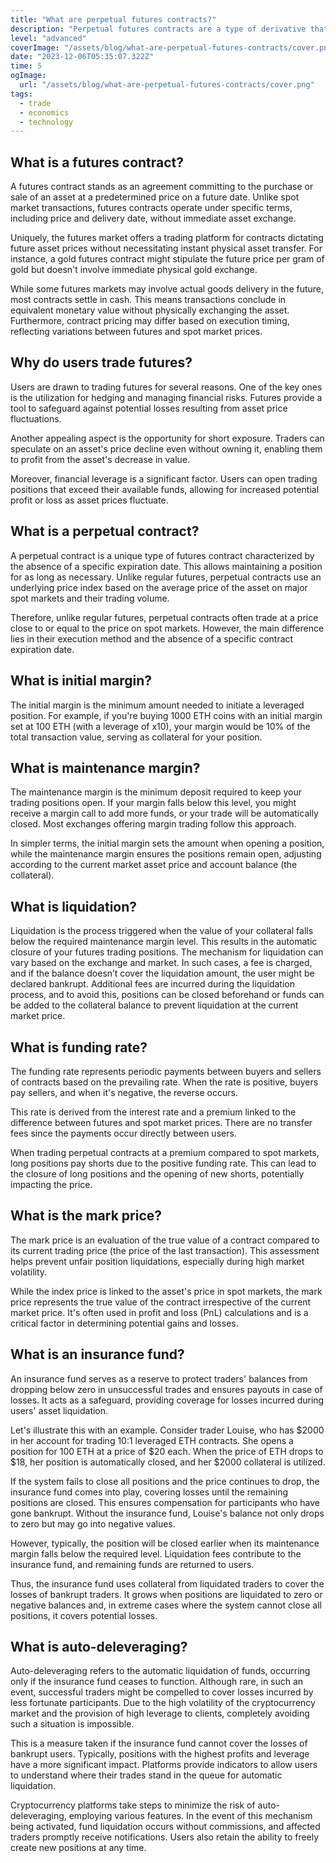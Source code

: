 ```yaml
---
title: "What are perpetual futures contracts?"
description: "Perpetual futures contracts are a type of derivative that lacks a specific expiration date, allowing the holder to maintain the position for as long as necessary. They utilize underlying price indices formed based on the average asset price on spot markets, distinguishing them from regular futures contracts, which have a defined expiration date."
level: "advanced"
coverImage: "/assets/blog/what-are-perpetual-futures-contracts/cover.png"
date: "2023-12-06T05:35:07.322Z"
time: 5
ogImage:
  url: "/assets/blog/what-are-perpetual-futures-contracts/cover.png"
tags:
  - trade
  - economics
  - technology
---
```



## What is a futures contract?

A futures contract stands as an agreement committing to the purchase or sale of an asset at a predetermined price on a future date. Unlike spot market transactions, futures contracts operate under specific terms, including price and delivery date, without immediate asset exchange.

Uniquely, the futures market offers a trading platform for contracts dictating future asset prices without necessitating instant physical asset transfer. For instance, a gold futures contract might stipulate the future price per gram of gold but doesn't involve immediate physical gold exchange.

While some futures markets may involve actual goods delivery in the future, most contracts settle in cash. This means transactions conclude in equivalent monetary value without physically exchanging the asset. Furthermore, contract pricing may differ based on execution timing, reflecting variations between futures and spot market prices.

## Why do users trade futures?
Users are drawn to trading futures for several reasons. One of the key ones is the utilization for hedging and managing financial risks. Futures provide a tool to safeguard against potential losses resulting from asset price fluctuations.

Another appealing aspect is the opportunity for short exposure. Traders can speculate on an asset's price decline even without owning it, enabling them to profit from the asset's decrease in value.

Moreover, financial leverage is a significant factor. Users can open trading positions that exceed their available funds, allowing for increased potential profit or loss as asset prices fluctuate.

<!-- banner_place -->

## What is a perpetual contract?

A perpetual contract is a unique type of futures contract characterized by the absence of a specific expiration date. This allows maintaining a position for as long as necessary. Unlike regular futures, perpetual contracts use an underlying price index based on the average price of the asset on major spot markets and their trading volume.

Therefore, unlike regular futures, perpetual contracts often trade at a price close to or equal to the price on spot markets. However, the main difference lies in their execution method and the absence of a specific contract expiration date.

## What is initial margin?

The initial margin is the minimum amount needed to initiate a leveraged position. For example, if you're buying 1000 ETH coins with an initial margin set at 100 ETH (with a leverage of x10), your margin would be 10% of the total transaction value, serving as collateral for your position.

## What is maintenance margin?
The maintenance margin is the minimum deposit required to keep your trading positions open. If your margin falls below this level, you might receive a margin call to add more funds, or your trade will be automatically closed. Most exchanges offering margin trading follow this approach.

In simpler terms, the initial margin sets the amount when opening a position, while the maintenance margin ensures the positions remain open, adjusting according to the current market asset price and account balance (the collateral).

## What is liquidation?
Liquidation is the process triggered when the value of your collateral falls below the required maintenance margin level. This results in the automatic closure of your futures trading positions. The mechanism for liquidation can vary based on the exchange and market. In such cases, a fee is charged, and if the balance doesn’t cover the liquidation amount, the user might be declared bankrupt. Additional fees are incurred during the liquidation process, and to avoid this, positions can be closed beforehand or funds can be added to the collateral balance to prevent liquidation at the current market price.

## What is funding rate?
The funding rate represents periodic payments between buyers and sellers of contracts based on the prevailing rate. When the rate is positive, buyers pay sellers, and when it's negative, the reverse occurs.

This rate is derived from the interest rate and a premium linked to the difference between futures and spot market prices. There are no transfer fees since the payments occur directly between users.

When trading perpetual contracts at a premium compared to spot markets, long positions pay shorts due to the positive funding rate. This can lead to the closure of long positions and the opening of new shorts, potentially impacting the price.

## What is the mark price?
The mark price is an evaluation of the true value of a contract compared to its current trading price (the price of the last transaction). This assessment helps prevent unfair position liquidations, especially during high market volatility.

While the index price is linked to the asset's price in spot markets, the mark price represents the true value of the contract irrespective of the current market price. It's often used in profit and loss (PnL) calculations and is a critical factor in determining potential gains and losses.

## What is an insurance fund?
An insurance fund serves as a reserve to protect traders' balances from dropping below zero in unsuccessful trades and ensures payouts in case of losses. It acts as a safeguard, providing coverage for losses incurred during users' asset liquidation.

Let's illustrate this with an example. Consider trader Louise, who has $2000 in her account for trading 10:1 leveraged ETH contracts. She opens a position for 100 ETH at a price of $20 each. When the price of ETH drops to $18, her position is automatically closed, and her $2000 collateral is utilized.

If the system fails to close all positions and the price continues to drop, the insurance fund comes into play, covering losses until the remaining positions are closed. This ensures compensation for participants who have gone bankrupt. Without the insurance fund, Louise's balance not only drops to zero but may go into negative values.

However, typically, the position will be closed earlier when its maintenance margin falls below the required level. Liquidation fees contribute to the insurance fund, and remaining funds are returned to users.

Thus, the insurance fund uses collateral from liquidated traders to cover the losses of bankrupt traders. It grows when positions are liquidated to zero or negative balances and, in extreme cases where the system cannot close all positions, it covers potential losses.

## What is auto-deleveraging?
Auto-deleveraging refers to the automatic liquidation of funds, occurring only if the insurance fund ceases to function. Although rare, in such an event, successful traders might be compelled to cover losses incurred by less fortunate participants. Due to the high volatility of the cryptocurrency market and the provision of high leverage to clients, completely avoiding such a situation is impossible.

This is a measure taken if the insurance fund cannot cover the losses of bankrupt users. Typically, positions with the highest profits and leverage have a more significant impact. Platforms provide indicators to allow users to understand where their trades stand in the queue for automatic liquidation.

Cryptocurrency platforms take steps to minimize the risk of auto-deleveraging, employing various features. In the event of this mechanism being activated, fund liquidation occurs without commissions, and affected traders promptly receive notifications. Users also retain the ability to freely create new positions at any time.

     
 